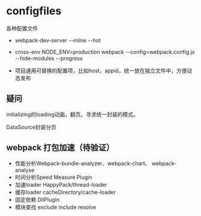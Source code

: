 # configfiles
各种配置文件


* webpack-dev-server --inline --hot
* cross-env NODE_ENV=production webpack --config=webpack.config.js --hide-modules --progress

* 项目通用可替换的配置项，比如host，appid，统一放在独立文件中，方便动态发布

## 疑问
initializing的loading动画，翻页。寻求统一封装的模式。

DataSource封装分页

## webpack 打包加速（待验证）
* 性能分析Webpack-bundle-analyzer、webpack-chart、 webpack-analyse
* 时间分析Speed Measure Plugin
* 加速loader HappyPack/thread-loader
* 缓存loader cacheDirectory/cache-loader
* 固定依赖 DllPlugin
* 模块查找 exclude include resolve

